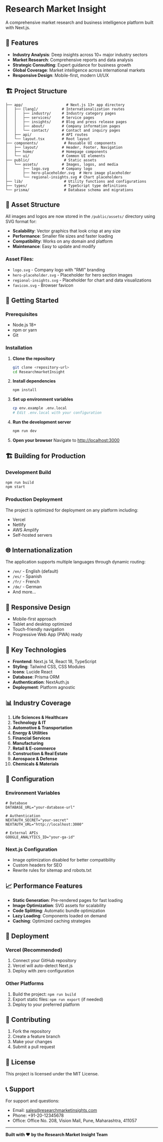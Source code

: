 # Research Market Insight

A comprehensive market research and business intelligence platform built with Next.js.

## 🚀 Features

- **Industry Analysis**: Deep insights across 10+ major industry sectors
- **Market Research**: Comprehensive reports and data analysis
- **Strategic Consulting**: Expert guidance for business growth
- **Global Coverage**: Market intelligence across international markets
- **Responsive Design**: Mobile-first, modern UI/UX

## 🏗️ Project Structure

```
├── app/                    # Next.js 13+ app directory
│   ├── [lang]/           # Internationalization routes
│   │   ├── industry/     # Industry category pages
│   │   ├── services/     # Service pages
│   │   ├── insights/     # Blog and press release pages
│   │   ├── about/        # Company information pages
│   │   └── contact/      # Contact and inquiry pages
│   ├── api/              # API routes
│   └── layout.tsx        # Root layout
├── components/            # Reusable UI components
│   ├── layout/           # Header, Footer, Navigation
│   ├── home/             # Homepage components
│   └── ui/               # Common UI elements
├── public/                # Static assets
│   └── assets/           # Images, logos, and media
│       ├── logo.svg      # Company logo
│       ├── hero-placeholder.svg  # Hero image placeholder
│       └── regional-insights.svg # Chart placeholders
├── lib/                   # Utility functions and configurations
├── types/                 # TypeScript type definitions
└── prisma/                # Database schema and migrations
```

## 🎨 Asset Structure

All images and logos are now stored in the `/public/assets/` directory using SVG format for:

- **Scalability**: Vector graphics that look crisp at any size
- **Performance**: Smaller file sizes and faster loading
- **Compatibility**: Works on any domain and platform
- **Maintenance**: Easy to update and modify

### Asset Files:
- `logo.svg` - Company logo with "RMI" branding
- `hero-placeholder.svg` - Placeholder for hero section images
- `regional-insights.svg` - Placeholder for chart and data visualizations
- `favicon.svg` - Browser favicon

## 🚀 Getting Started

### Prerequisites
- Node.js 18+ 
- npm or yarn
- Git

### Installation

1. **Clone the repository**
   ```bash
   git clone <repository-url>
   cd ResearchmarketInsight
   ```

2. **Install dependencies**
   ```bash
   npm install
   ```

3. **Set up environment variables**
   ```bash
   cp env.example .env.local
   # Edit .env.local with your configuration
   ```

4. **Run the development server**
   ```bash
   npm run dev
   ```

5. **Open your browser**
   Navigate to [http://localhost:3000](http://localhost:3000)

## 🏗️ Building for Production

### Development Build
```bash
npm run build
npm start
```

### Production Deployment
The project is optimized for deployment on any platform including:
- Vercel
- Netlify
- AWS Amplify
- Self-hosted servers

## 🌐 Internationalization

The application supports multiple languages through dynamic routing:
- `/en/` - English (default)
- `/es/` - Spanish
- `/fr/` - French
- `/de/` - German
- And more...

## 📱 Responsive Design

- Mobile-first approach
- Tablet and desktop optimized
- Touch-friendly navigation
- Progressive Web App (PWA) ready

## 🎯 Key Technologies

- **Frontend**: Next.js 14, React 18, TypeScript
- **Styling**: Tailwind CSS, CSS Modules
- **Icons**: Lucide React
- **Database**: Prisma ORM
- **Authentication**: NextAuth.js
- **Deployment**: Platform agnostic

## 📊 Industry Coverage

1. **Life Sciences & Healthcare**
2. **Technology & IT**
3. **Automotive & Transportation**
4. **Energy & Utilities**
5. **Financial Services**
6. **Manufacturing**
7. **Retail & E-commerce**
8. **Construction & Real Estate**
9. **Aerospace & Defense**
10. **Chemicals & Materials**

## 🔧 Configuration

### Environment Variables
```env
# Database
DATABASE_URL="your-database-url"

# Authentication
NEXTAUTH_SECRET="your-secret"
NEXTAUTH_URL="http://localhost:3000"

# External APIs
GOOGLE_ANALYTICS_ID="your-ga-id"
```

### Next.js Configuration
- Image optimization disabled for better compatibility
- Custom headers for SEO
- Rewrite rules for sitemap and robots.txt

## 📈 Performance Features

- **Static Generation**: Pre-rendered pages for fast loading
- **Image Optimization**: SVG assets for scalability
- **Code Splitting**: Automatic bundle optimization
- **Lazy Loading**: Components loaded on demand
- **Caching**: Optimized caching strategies

## 🚀 Deployment

### Vercel (Recommended)
1. Connect your GitHub repository
2. Vercel will auto-detect Next.js
3. Deploy with zero configuration

### Other Platforms
1. Build the project: `npm run build`
2. Export static files: `npm run export` (if needed)
3. Deploy to your preferred platform

## 🤝 Contributing

1. Fork the repository
2. Create a feature branch
3. Make your changes
4. Submit a pull request

## 📄 License

This project is licensed under the MIT License.

## 📞 Support

For support and questions:
- Email: sales@researchmarketinsights.com
- Phone: +91-20-12345678
- Office: Office No. 208, Vision Mall, Pune, Maharashtra, 411057

---

**Built with ❤️ by the Research Market Insight Team** 